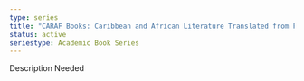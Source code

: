 ```yaml
---
type: series
title: "CARAF Books: Caribbean and African Literature Translated from French"
status: active
seriestype: Academic Book Series
---
```

Description Needed